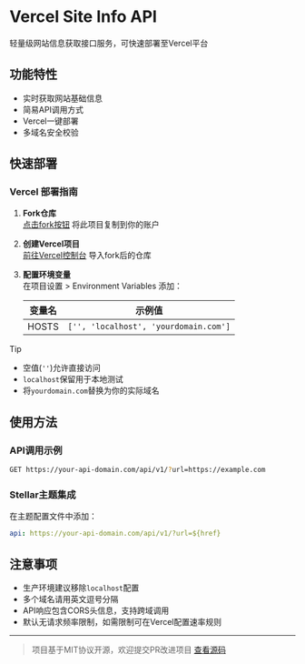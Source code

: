 # Vercel Site Info API

轻量级网站信息获取接口服务，可快速部署至Vercel平台

## 功能特性

- 实时获取网站基础信息
- 简易API调用方式
- Vercel一键部署
- 多域名安全校验

## 快速部署

### Vercel 部署指南

1. **Fork仓库**  
   [点击fork按钮](https://github.com/YShenZe/vercel-site-info-api/fork) 将此项目复制到你的账户

2. **创建Vercel项目**  
   [前往Vercel控制台](https://vercel.com/new) 导入fork后的仓库

3. **配置环境变量**  
   在项目设置 > Environment Variables 添加：

   | 变量名 | 示例值 |
   |-------|--------|
   | HOSTS | `['', 'localhost', 'yourdomain.com']` |

> [!TIP]
> - 空值(`''`)允许直接访问  
> - `localhost`保留用于本地测试  
> - 将`yourdomain.com`替换为你的实际域名


## 使用方法

### API调用示例

```bash
GET https://your-api-domain.com/api/v1/?url=https://example.com
```

### Stellar主题集成

在主题配置文件中添加：

```yaml
api: https://your-api-domain.com/api/v1/?url=${href}
```

## 注意事项

- 生产环境建议移除`localhost`配置
- 多个域名请用英文逗号分隔
- API响应包含CORS头信息，支持跨域调用
- 默认无请求频率限制，如需限制可在Vercel配置速率规则

---

> 项目基于MIT协议开源，欢迎提交PR改进项目 [查看源码](https://github.com/YShenZe/vercel-site-info-api)